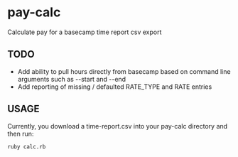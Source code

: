 pay-calc
========

Calculate pay for a basecamp time report csv export

TODO
----

* Add ability to pull hours directly from basecamp based on command line arguments such as --start and --end
* Add reporting of missing / defaulted RATE_TYPE and RATE entries

USAGE
-----

Currently, you download a time-report.csv into your pay-calc directory and then run:

    ruby calc.rb